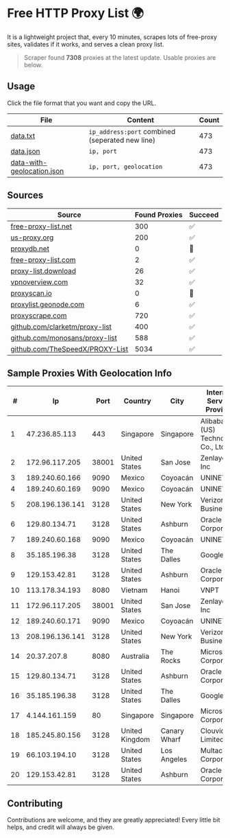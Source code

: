 
# Free HTTP Proxy List 🌍

It is a lightweight project that, every 10 minutes, scrapes lots of free-proxy sites, validates if it works, and serves a clean proxy list.


> Scraper found **7308** proxies at the latest update. Usable proxies are below.

## Usage

Click the file format that you want and copy the URL.


|File|Content|Count|
|----|-------|-----|
|[data.txt](https://raw.githubusercontent.com/themiralay/Proxy-List-World/master/data.txt)|`ip_address:port` combined (seperated new line)|473|
|[data.json](https://raw.githubusercontent.com/themiralay/Proxy-List-World/master/data.json)|`ip, port`|473|
|[data-with-geolocation.json](https://raw.githubusercontent.com/themiralay/Proxy-List-World/master/data-with-geolocation.json)|`ip, port, geolocation`|473|

## Sources

|Source|Found Proxies|Succeed|
|------|-------------|-------|
|[free-proxy-list.net](https://free-proxy-list.net)|300|✅|
|[us-proxy.org](https://www.us-proxy.org)|200|✅|
|[proxydb.net](http://proxydb.net)|0|🚫|
|[free-proxy-list.com](https://free-proxy-list.com/?page=&port=&type%5B%5D=http&type%5B%5D=https&up_time=0&search=Search)|2|✅|
|[proxy-list.download](https://www.proxy-list.download/HTTP)|26|✅|
|[vpnoverview.com](https://vpnoverview.com/privacy/anonymous-browsing/free-proxy-servers)|32|✅|
|[proxyscan.io](https://www.proxyscan.io)|0|🚫|
|[proxylist.geonode.com](https://proxylist.geonode.com/api/proxy-list?limit=300&page=1&sort_by=lastChecked&sort_type=desc&protocols=http,https)|6|✅|
|[proxyscrape.com](https://api.proxyscrape.com/v2/?request=displayproxies&protocol=http&timeout=10000&country=all&ssl=all&anonymity=all)|720|✅|
|[github.com/clarketm/proxy-list](https://raw.githubusercontent.com/clarketm/proxy-list/master/proxy-list-raw.txt)|400|✅|
|[github.com/monosans/proxy-list](https://raw.githubusercontent.com/monosans/proxy-list/main/proxies/http.txt)|588|✅|
|[github.com/TheSpeedX/PROXY-List](https://raw.githubusercontent.com/TheSpeedX/PROXY-List/master/http.txt)|5034|✅|


## Sample Proxies With Geolocation Info

|#|Ip|Port|Country|City|Internet Service Provider|
|-|--|----|-------|----|-------------------------|
|1|47.236.85.113|443|Singapore|Singapore|Alibaba (US) Technology Co., Ltd.|
|2|172.96.117.205|38001|United States|San Jose|Zenlayer Inc|
|3|189.240.60.166|9090|Mexico|Coyoacán|UNINET|
|4|189.240.60.169|9090|Mexico|Coyoacán|UNINET|
|5|208.196.136.141|3128|United States|New York|Verizon Business|
|6|129.80.134.71|3128|United States|Ashburn|Oracle Corporation|
|7|189.240.60.168|9090|Mexico|Coyoacán|UNINET|
|8|35.185.196.38|3128|United States|The Dalles|Google LLC|
|9|129.153.42.81|3128|United States|Ashburn|Oracle Corporation|
|10|113.178.34.193|8080|Vietnam|Hanoi|VNPT|
|11|172.96.117.205|38001|United States|San Jose|Zenlayer Inc|
|12|189.240.60.171|9090|Mexico|Coyoacán|UNINET|
|13|208.196.136.141|3128|United States|New York|Verizon Business|
|14|20.37.207.8|8080|Australia|The Rocks|Microsoft Corporation|
|15|129.80.134.71|3128|United States|Ashburn|Oracle Corporation|
|16|35.185.196.38|3128|United States|The Dalles|Google LLC|
|17|4.144.161.159|80|Singapore|Singapore|Microsoft Corporation|
|18|185.245.80.156|3128|United Kingdom|Canary Wharf|Clouvider Limited|
|19|66.103.194.10|3128|United States|Los Angeles|Multacom Corporation|
|20|129.153.42.81|3128|United States|Ashburn|Oracle Corporation|



## Contributing

Contributions are welcome, and they are greatly appreciated! Every
little bit helps, and credit will always be given.

